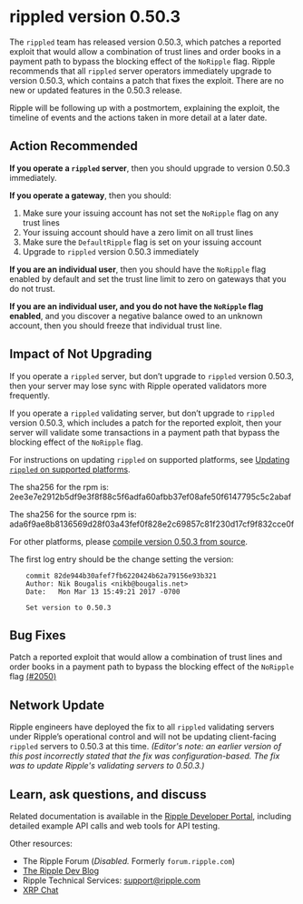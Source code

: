 # rippled version 0.50.3

The `rippled` team has released version 0.50.3, which patches a reported exploit that would allow a combination of trust lines and order books in a payment path to bypass the blocking effect of the `NoRipple` flag. Ripple recommends that all `rippled` server operators immediately upgrade to version 0.50.3, which contains a patch that fixes the exploit. There are no new or updated features in the 0.50.3 release.

Ripple will be following up with a postmortem, explaining the exploit, the timeline of events and the actions taken in more detail at a later date.

## Action Recommended

**If you operate a `rippled` server**, then you should upgrade to version 0.50.3 immediately.

**If you operate a gateway**, then you should:
1. Make sure your issuing account has not set the `NoRipple` flag on any trust lines
2. Your issuing account should have a zero limit on all trust lines
3. Make sure the `DefaultRipple` flag is set on your issuing account
4. Upgrade to `rippled` version 0.50.3 immediately

**If you are an individual user**, then you should have the `NoRipple` flag enabled by default and set the trust line limit to zero on gateways that you do not trust.

**If you are an individual user, and you do not have the `NoRipple` flag enabled**, and you discover a negative balance owed to an unknown account, then you should freeze that individual trust line.

## Impact of Not Upgrading

If you operate a `rippled` server, but don’t upgrade to `rippled` version 0.50.3, then your server may lose sync with Ripple operated validators more frequently.

If you operate a `rippled` validating server, but don’t upgrade to `rippled` version 0.50.3, which includes a patch for the reported exploit, then your server will validate some transactions in a payment path that bypass the blocking effect of the `NoRipple` flag.

For instructions on updating `rippled` on supported platforms, see [Updating `rippled` on supported platforms](https://ripple.com/build/rippled-setup/#updating-rippled).

The sha256 for the rpm is: 2ee3e7e2912b5df9e3f8f88c5f6adfa60afbb37ef08afe50f6147795c5c2abaf

The sha256 for the source rpm is: ada6f9ae8b8136569d28f03a43fef0f828e2c69857c81f230d17cf9f832cce0f

For other platforms, please [compile version 0.50.3 from source](https://github.com/ripple/rippled/tree/master/Builds).

The first log entry should be the change setting the version:

        commit 82de944b30afef7fb6220424b62a79156e93b321
        Author: Nik Bougalis <nikb@bougalis.net>
        Date:   Mon Mar 13 15:49:21 2017 -0700

        Set version to 0.50.3

## Bug Fixes

Patch a reported exploit that would allow a combination of trust lines and order books in a payment path to bypass the blocking effect of the `NoRipple` flag [(#2050)](https://github.com/ripple/rippled/pull/2050/commits/0b187a6a4eb503c91efca997aae32c4c9b45f115)

## Network Update

Ripple engineers have deployed the fix to all `rippled` validating servers under Ripple’s operational control and will not be updating client-facing `rippled` servers to 0.50.3 at this time. _(Editor's note: an earlier version of this post incorrectly stated that the fix was configuration-based. The fix was to update Ripple's validating servers to 0.50.3.)_

## Learn, ask questions, and discuss
Related documentation is available in the [Ripple Developer Portal](https://ripple.com/build/), including detailed example API calls and web tools for API testing.

Other resources:

* The Ripple Forum (_Disabled._ Formerly `forum.ripple.com`)
* [The Ripple Dev Blog](https://developers.ripple.com/blog/)
* Ripple Technical Services: <support@ripple.com>
* [XRP Chat](http://www.xrpchat.com/)
